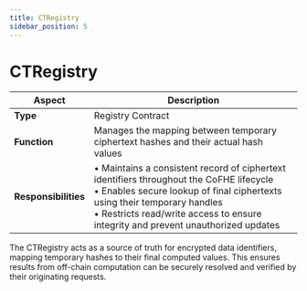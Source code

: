 ```yaml
---
title: CTRegistry
sidebar_position: 5
---
```


# CTRegistry
| Aspect | Description |
|--------|-------------|
| **Type** | Registry Contract |
| **Function** | Manages the mapping between temporary ciphertext hashes and their actual hash values |
| **Responsibilities** | • Maintains a consistent record of ciphertext identifiers throughout the CoFHE lifecycle<br>• Enables secure lookup of final ciphertexts using their temporary handles<br>• Restricts read/write access to ensure integrity and prevent unauthorized updates |

The CTRegistry acts as a source of truth for encrypted data identifiers, mapping temporary hashes to their final computed values. This ensures results from off-chain computation can be securely resolved and verified by their originating requests.
